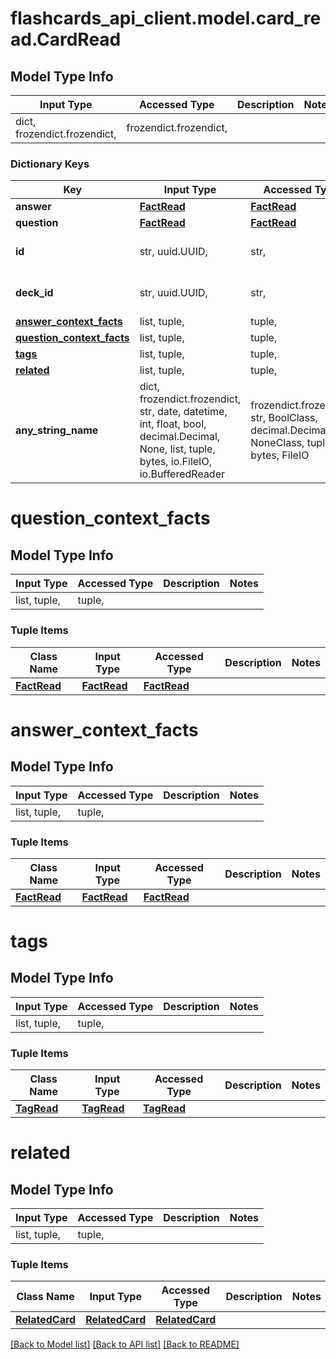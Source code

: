 # flashcards_api_client.model.card_read.CardRead

## Model Type Info
Input Type | Accessed Type | Description | Notes
------------ | ------------- | ------------- | -------------
dict, frozendict.frozendict,  | frozendict.frozendict,  |  | 

### Dictionary Keys
Key | Input Type | Accessed Type | Description | Notes
------------ | ------------- | ------------- | ------------- | -------------
**answer** | [**FactRead**](FactRead.md) | [**FactRead**](FactRead.md) |  | 
**question** | [**FactRead**](FactRead.md) | [**FactRead**](FactRead.md) |  | 
**id** | str, uuid.UUID,  | str,  |  | value must be a uuid
**deck_id** | str, uuid.UUID,  | str,  |  | value must be a uuid
**[answer_context_facts](#answer_context_facts)** | list, tuple,  | tuple,  |  | 
**[question_context_facts](#question_context_facts)** | list, tuple,  | tuple,  |  | 
**[tags](#tags)** | list, tuple,  | tuple,  |  | 
**[related](#related)** | list, tuple,  | tuple,  |  | [optional] 
**any_string_name** | dict, frozendict.frozendict, str, date, datetime, int, float, bool, decimal.Decimal, None, list, tuple, bytes, io.FileIO, io.BufferedReader | frozendict.frozendict, str, BoolClass, decimal.Decimal, NoneClass, tuple, bytes, FileIO | any string name can be used but the value must be the correct type | [optional]

# question_context_facts

## Model Type Info
Input Type | Accessed Type | Description | Notes
------------ | ------------- | ------------- | -------------
list, tuple,  | tuple,  |  | 

### Tuple Items
Class Name | Input Type | Accessed Type | Description | Notes
------------- | ------------- | ------------- | ------------- | -------------
[**FactRead**](FactRead.md) | [**FactRead**](FactRead.md) | [**FactRead**](FactRead.md) |  | 

# answer_context_facts

## Model Type Info
Input Type | Accessed Type | Description | Notes
------------ | ------------- | ------------- | -------------
list, tuple,  | tuple,  |  | 

### Tuple Items
Class Name | Input Type | Accessed Type | Description | Notes
------------- | ------------- | ------------- | ------------- | -------------
[**FactRead**](FactRead.md) | [**FactRead**](FactRead.md) | [**FactRead**](FactRead.md) |  | 

# tags

## Model Type Info
Input Type | Accessed Type | Description | Notes
------------ | ------------- | ------------- | -------------
list, tuple,  | tuple,  |  | 

### Tuple Items
Class Name | Input Type | Accessed Type | Description | Notes
------------- | ------------- | ------------- | ------------- | -------------
[**TagRead**](TagRead.md) | [**TagRead**](TagRead.md) | [**TagRead**](TagRead.md) |  | 

# related

## Model Type Info
Input Type | Accessed Type | Description | Notes
------------ | ------------- | ------------- | -------------
list, tuple,  | tuple,  |  | 

### Tuple Items
Class Name | Input Type | Accessed Type | Description | Notes
------------- | ------------- | ------------- | ------------- | -------------
[**RelatedCard**](RelatedCard.md) | [**RelatedCard**](RelatedCard.md) | [**RelatedCard**](RelatedCard.md) |  | 

[[Back to Model list]](../../README.md#documentation-for-models) [[Back to API list]](../../README.md#documentation-for-api-endpoints) [[Back to README]](../../README.md)


